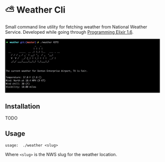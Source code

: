 # ⛅ Weather Cli

Small command line utility for fetching weather from National Weather Service. Developed while going through [Programming Elixir 1.6](https://pragprog.com/book/elixir16/programming-elixir-1-6).

![screenshot](https://github.com/danbruder/weather-cli/raw/master/img/weather.jpg)

## Installation

TODO

## Usage

```
usage:  ./weather <slug>
```

Where `<slug>` is the NWS slug for the weather location. 

